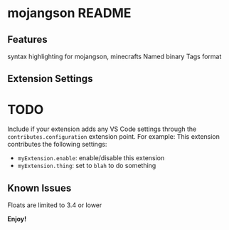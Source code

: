 # mojangson README

## Features

syntax highlighting for mojangson, minecrafts Named binary Tags format

## Extension Settings
# TODO
Include if your extension adds any VS Code settings through the `contributes.configuration` extension point.
For example:
This extension contributes the following settings:
* `myExtension.enable`: enable/disable this extension
* `myExtension.thing`: set to `blah` to do something

## Known Issues

Floats are limited to 3.4 or lower


**Enjoy!**
